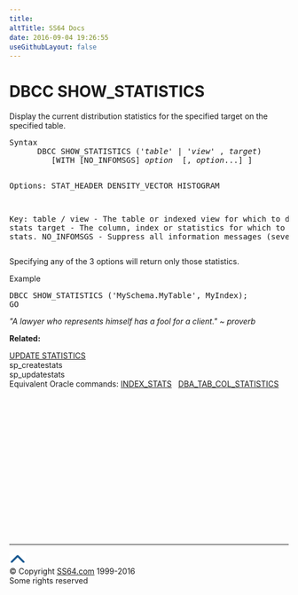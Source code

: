 ```yaml
---
title:
altTitle: SS64 Docs
date: 2016-09-04 19:26:55
useGithubLayout: false
---
```

<!-- #BeginLibraryItem "/Library/head_sql.lbi" --><!-- #EndLibraryItem --><h1>DBCC SHOW_STATISTICS</h1>
<p>Display the current distribution statistics for the specified target on the specified table.</p>
<pre>Syntax
      DBCC SHOW_STATISTICS ('<i>table</i>' | '<i>view</i>' , <i>target</i>)
         [WITH [NO_INFOMSGS] <i>option</i>  [, <i>option</i>...] ]
    
Options:
    STAT_HEADER
    DENSITY_VECTOR
    HISTOGRAM

Key:
   table / view - The table or indexed view for which to display stats
   target       - The column, index or statistics for which to display stats.
	NO_INFOMSGS  - Suppress all information messages (severity 0-10)
</pre>
<p>Specifying any of the 3 options will return only those statistics.</p>
<p>Example</p>
<pre>DBCC SHOW_STATISTICS ('MySchema.MyTable', MyIndex);<br>GO</pre>
<p class="quote"><i>"A lawyer who represents himself has a fool for a client." ~ proverb </i></p>
<p><b>Related:</b></p>
<p> <a href="stats_u.html">UPDATE STATISTICS</a><br>sp_createstats<br>
  sp_updatestats  <br>
 Equivalent Oracle commands: 
<a href="../orad/INDEX_STATS.html">INDEX_STATS</a>&nbsp;&nbsp;&nbsp;<a href="../orad/DBA_TAB_COL_STATISTICS.html">DBA_TAB_COL_STATISTICS</a></p><!-- #BeginLibraryItem "/Library/foot_sql.lbi" --><p>
<!-- ss64-sql -->
<ins class="adsbygoogle" style="display:inline-block;width:300px;height:250px" data-ad-client="ca-pub-6140977852749469" data-ad-slot="6953563613"></ins>
<script>
(adsbygoogle = window.adsbygoogle || []).push({});
</script></p>
<hr>
<div id="bl" class="footer"><a href="dbcc_showstats.html#"><img src="../images/top.png" width="30" height="22" alt="Back to the Top"></a></div>
<div id="br" class="footer, tagline">© Copyright <a href="http://ss64.com/">SS64.com</a> 1999-2016<br>
Some rights reserved</div><!-- #EndLibraryItem -->

